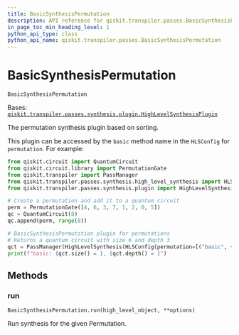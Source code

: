 ```yaml
---
title: BasicSynthesisPermutation
description: API reference for qiskit.transpiler.passes.BasicSynthesisPermutation
in_page_toc_min_heading_level: 1
python_api_type: class
python_api_name: qiskit.transpiler.passes.BasicSynthesisPermutation
---
```


# BasicSynthesisPermutation

<span id="qiskit.transpiler.passes.BasicSynthesisPermutation" />

`BasicSynthesisPermutation`

Bases: [`qiskit.transpiler.passes.synthesis.plugin.HighLevelSynthesisPlugin`](qiskit.transpiler.passes.synthesis.plugin.HighLevelSynthesisPlugin "qiskit.transpiler.passes.synthesis.plugin.HighLevelSynthesisPlugin")

The permutation synthesis plugin based on sorting.

This plugin can be accessed by the `basic` method name in the `HLSConfig` for `permutation`. For example:

```python
from qiskit.circuit import QuantumCircuit
from qiskit.circuit.library import PermutationGate
from qiskit.transpiler import PassManager
from qiskit.transpiler.passes.synthesis.high_level_synthesis import HLSConfig, HighLevelSynthesis
from qiskit.transpiler.passes.synthesis.plugin import HighLevelSynthesisPluginManager

# Create a permutation and add it to a quantum circuit
perm = PermutationGate([4, 6, 3, 7, 1, 2, 0, 5])
qc = QuantumCircuit(8)
qc.append(perm, range(8))

# BasicSynthesisPermutation plugin for permutations
# Returns a quantum circuit with size 6 and depth 3
qct = PassManager(HighLevelSynthesis(HLSConfig(permutation=[("basic", {})]))).run(qc)
print(f"basic: {qct.size() = }, {qct.depth() = }")
```

## Methods

### run

<span id="qiskit.transpiler.passes.BasicSynthesisPermutation.run" />

`BasicSynthesisPermutation.run(high_level_object, **options)`

Run synthesis for the given Permutation.

